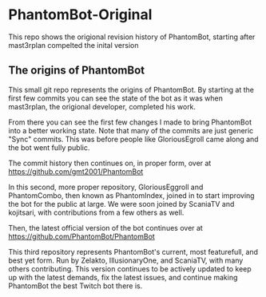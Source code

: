 # PhantomBot-Original
This repo shows the origional revision history of PhantomBot, starting after mast3rplan compelted the inital version

## The origins of PhantomBot
This small git repo represents the origins of PhantomBot. By starting at the first few commits you can see the
state of the bot as it was when mast3rplan, the origional developer, completed his work.

From there you can see the first few changes I made to bring PhantomBot into a better working state. Note that many of the
commits are just generic "Sync" commits. This was before people like GloriousEgroll came along and the bot went fully public.

The commit history then continues on, in proper form, over at https://github.com/gmt2001/PhantomBot

In this second, more proper repository, GloriousEggroll and PhantomCombo, then known as PhantomIndex, joined in to start
improving the bot for the public at large. We were soon joined by ScaniaTV and kojitsari, with contributions from a few
others as well.

Then, the latest official version of the bot continues over at https://github.com/PhantomBot/PhantomBot

This third repository represents PhantomBot's current, most featurefull, and best yet form. Run by Zelakto,
IllusionaryOne, and ScaniaTV, with many others contributing. This version continues to be actively updated to keep
up with the latest demands, fix the latest issues, and continue making PhantomBot the best Twitch bot there is.
